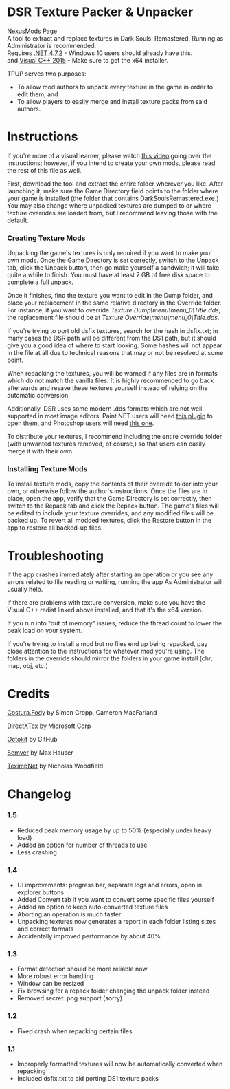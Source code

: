 
# DSR Texture Packer & Unpacker

[NexusMods Page](https://www.nexusmods.com/darksoulsremastered/mods/9)  
A tool to extract and replace textures in Dark Souls: Remastered. Running as Administrator is recommended.  
Requires [.NET 4.7.2](https://www.microsoft.com/net/download/thank-you/net472) - Windows 10 users should already have this.  
and [Visual C++ 2015](https://www.microsoft.com/en-us/download/details.aspx?id=48145) - Make sure to get the x64 installer.

TPUP serves two purposes:
* To allow mod authors to unpack every texture in the game in order to edit them, and
* To allow players to easily merge and install texture packs from said authors.

# Instructions

If you're more of a visual learner, please watch [this video](https://youtu.be/D7zEDHe-Acw) going over the instructions; however, if you intend to create your own mods, please read the rest of this file as well.

First, download the tool and extract the entire folder wherever you like. After launching it, make sure the Game Directory field points to the folder where your game is installed (the folder that contains DarkSoulsRemastered.exe.) You may also change where unpacked textures are dumped to or where texture overrides are loaded from, but I recommend leaving those with the default.

### Creating Texture Mods

Unpacking the game's textures is only required if you want to make your own mods. Once the Game Directory is set correctly, switch to the Unpack tab, click the Unpack button, then go make yourself a sandwich; it will take quite a while to finish. You must have at least 7 GB of free disk space to complete a full unpack.

Once it finishes, find the texture you want to edit in the Dump folder, and place your replacement in the same relative directory in the Override folder. For instance, if you want to override *Texture Dump\menu\menu_0\Title.dds*, the replacement file should be at *Texture Override\menu\menu_0\Title.dds*.

If you're trying to port old dsfix textures, search for the hash in dsfix.txt; in many cases the DSR path will be different from the DS1 path, but it should give you a good idea of where to start looking. Some hashes will not appear in the file at all due to technical reasons that may or not be resolved at some point.

When repacking the textures, you will be warned if any files are in formats which do not match the vanilla files. It is highly recommended to go back afterwards and resave these textures yourself instead of relying on the automatic conversion.

Additionally, DSR uses some modern .dds formats which are not well supported in most image editors. Paint.NET users will need [this plugin](https://forums.getpaint.net/topic/111731-dds-filetype-plus-2018-06-03/) to open them, and Photoshop users will need [this one](https://gametechdev.github.io/Intel-Texture-Works-Plugin/).

To distribute your textures, I recommend including the entire override folder (with unwanted textures removed, of course,) so that users can easily merge it with their own.

### Installing Texture Mods

To install texture mods, copy the contents of their override folder into your own, or otherwise follow the author's instructions. Once the files are in place, open the app, verify that the Game Directory is set correctly, then switch to the Repack tab and click the Repack button. The game's files will be edited to include your texture overrides, and any modified files will be backed up. To revert all modded textures, click the Restore button in the app to restore all backed-up files.

# Troubleshooting

If the app crashes immediately after starting an operation or you see any errors related to file reading or writing, running the app As Administrator will usually help.

If there are problems with texture conversion, make sure you have the Visual C++ redist linked above installed, and that it's the x64 version.

If you run into "out of memory" issues, reduce the thread count to lower the peak load on your system.

If you're trying to install a mod but no files end up being repacked, pay close attention to the instructions for whatever mod you're using. The folders in the override should mirror the folders in your game install (chr, map, obj, etc.)

# Credits

[Costura.Fody](https://github.com/Fody/Costura) by Simon Cropp, Cameron MacFarland

[DirectXTex](https://github.com/Microsoft/DirectXTex) by Microsoft Corp

[Octokit](https://github.com/octokit/octokit.net) by GitHub

[Semver](https://github.com/maxhauser/semver) by Max Hauser

[TeximpNet](https://bitbucket.org/Starnick/teximpnet) by Nicholas Woodfield

# Changelog

### 1.5
* Reduced peak memory usage by up to 50% (especially under heavy load)
* Added an option for number of threads to use
* Less crashing

### 1.4
* UI improvements: progress bar, separate logs and errors, open in explorer buttons
* Added Convert tab if you want to convert some specific files yourself
* Added an option to keep auto-converted texture files
* Aborting an operation is much faster
* Unpacking textures now generates a report in each folder listing sizes and correct formats
* Accidentally improved performance by about 40%

### 1.3
* Format detection should be more reliable now
* More robust error handling
* Window can be resized
* Fix browsing for a repack folder changing the unpack folder instead
* Removed secret .png support (sorry)

### 1.2
* Fixed crash when repacking certain files

### 1.1
* Improperly formatted textures will now be automatically converted when repacking
* Included dsfix.txt to aid porting DS1 texture packs
